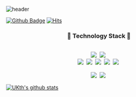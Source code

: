 ![header](https://capsule-render.vercel.app/api?type=waving&color=auto&height=300&section=header&text=Welcome&fontSize=70)

[![Github Badge](https://img.shields.io/badge/-Github-000?style=flat-square&logo=Github&logoColor=white&link=https://github.com/UKth)](https://github.com/UKth)
[![Hits](https://hits.seeyoufarm.com/api/count/incr/badge.svg?url=https%3A%2F%2Fgithub.com%2FUKth&count_bg=%23666666&title_bg=%23000000&icon=tinder.svg&icon_color=%23FF2D2D&title=hits&edge_flat=false)](https://hits.seeyoufarm.com)

<h3 align="center">📘 Technology Stack 📘</h3>
<p align="center">
  <br>
  <img src="https://img.shields.io/badge/-C++-00599C?logo=C"/>&nbsp
  <img src="https://img.shields.io/badge/-Python-ffffff?logo=Python"/>&nbsp
  <br>
  <img src="https://img.shields.io/badge/-php-ffffff?logo=PHP"/>&nbsp
  <img src="https://img.shields.io/badge/-HTML5-ffffff?logo=HTML5"/>&nbsp
  <img src="https://img.shields.io/badge/-CSS3-1572b6?logo=CSS3"/>&nbsp
  <img src="https://img.shields.io/badge/-JavaScript-eb6933?logo=JavaScript"/>&nbsp
  <img src="https://img.shields.io/badge/-ReactNative-1572b6?logo=React"/>&nbsp
  <br>
  <br>
  <img src="https://img.shields.io/badge/-AWS-ffffff?logo=Amazon"/>&nbsp
  <img src="https://img.shields.io/badge/-git-ffffff?logo=git"/>&nbsp
</p>

[![UKth's github stats](https://github-readme-stats.vercel.app/api?username=UKth&show_icons=true)](https://github-readme-stats.vercel.app/api?username=UKth)
